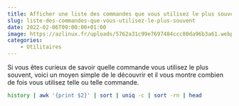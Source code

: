 ```yaml
---
title: Afficher une liste des commandes que vous utilisez le plus souvent
slug: liste-des-commandes-que-vous-utilisez-le-plus-souvent
date: 2022-02-06T09:00:00+01:00
image: https://azlinux.fr/uploads/5762a31c99e7697484ccc80da96b3a61.webp
categories:
    - Utilitaires
---
```


Si vous êtes curieux de savoir quelle commande vous utilisez le plus souvent, voici un moyen simple de le découvrir et il vous montre combien de fois vous utilisez telle ou telle commande. 

```bash
history | awk '{print $2}' | sort | uniq -c | sort -rn | head
```